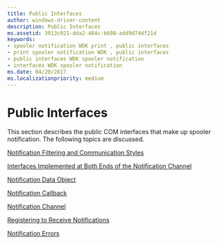 ```yaml
---
title: Public Interfaces
author: windows-driver-content
description: Public Interfaces
ms.assetid: 3913c921-dda2-404c-b608-add9d74df21d
keywords:
- spooler notification WDK print , public interfaces
- print spooler notification WDK , public interfaces
- public interfaces WDK spooler notification
- interfaces WDK spooler notification
ms.date: 04/20/2017
ms.localizationpriority: medium
---
```


# Public Interfaces





This section describes the public COM interfaces that make up spooler notification. The following topics are discussed.

[Notification Filtering and Communication Styles](notification-filtering-and-communication-styles.md)

[Interfaces Implemented at Both Ends of the Notification Channel](interfaces-implemented-at-both-ends-of-the-notification-channel.md)

[Notification Data Object](notification-data-object.md)

[Notification Callback](notification-callback.md)

[Notification Channel](notification-channel.md)

[Registering to Receive Notifications](registering-to-receive-notifications.md)

[Notification Errors](notification-errors.md)

 

 




